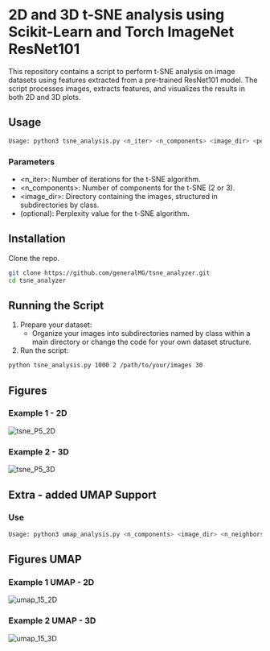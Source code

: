 # 2D and 3D t-SNE analysis using Scikit-Learn and Torch ImageNet ResNet101

This repository contains a script to perform t-SNE analysis on image datasets using features extracted from a pre-trained ResNet101 model. The script processes images, extracts features, and visualizes the results in both 2D and 3D plots.

## Usage

```bash
Usage: python3 tsne_analysis.py <n_iter> <n_components> <image_dir> <perplexity>
```

### Parameters
- <n_iter>: Number of iterations for the t-SNE algorithm.
- <n_components>: Number of components for the t-SNE (2 or 3).
- <image_dir>: Directory containing the images, structured in subdirectories by class.
- <perplexity> (optional): Perplexity value for the t-SNE algorithm.

## Installation

Clone the repo.

```bash
git clone https://github.com/generalMG/tsne_analyzer.git
cd tsne_analyzer
```
## Running the Script

1. Prepare your dataset:
   - Organize your images into subdirectories named by class within a main directory or change the code for your own dataset structure.
2. Run the script:

```bash
python tsne_analysis.py 1000 2 /path/to/your/images 30
```

## Figures

### Example 1 - 2D
![tsne_P5_2D](https://github.com/user-attachments/assets/4686b1ae-de04-43aa-8709-47c2b21a5500)

### Example 2 - 3D
![tsne_P5_3D](https://github.com/user-attachments/assets/8c7b396f-df87-4d80-8609-60726ab829f6)

## Extra - added UMAP Support

### Use

```bash
Usage: python3 umap_analysis.py <n_components> <image_dir> <n_neighbors>
```

## Figures UMAP

### Example 1 UMAP - 2D
![umap_15_2D](https://github.com/user-attachments/assets/1ac162f0-89cc-4d97-be28-3accb1a982a3)

### Example 2 UMAP - 3D
![umap_15_3D](https://github.com/user-attachments/assets/08e86f5e-1aff-4783-be3b-91aeeb9f4f4f)




